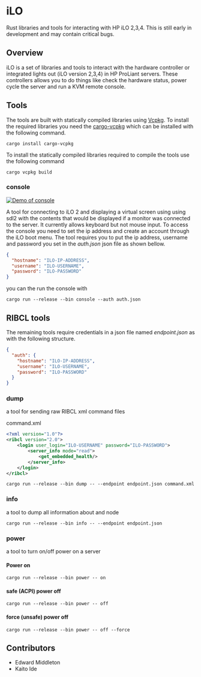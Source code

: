 # iLO

Rust libraries and tools for interacting with HP iLO 2,3,4.  This is still early in development and may contain critical bugs.

## Overview

iLO is a set of libraries and tools to interact with the hardware controller or integrated lights out
(iLO version 2,3,4) in HP ProLiant servers. These controllers allows you to do things like check the
hardware status, power cycle the server and run a KVM remote console.

## Tools

The tools are built with statically compiled libraries using [Vcpkg](https://github.com/microsoft/vpkg).  To
install the required libraries you need the [cargo-vcpkg](https://crates.io/crates/cargo-vcpkg) which can be
installed with the following command.

```
cargo install cargo-vcpkg
```

To install the statically compiled libraries required to compile the tools use the following command

```
cargo vcpkg build
```

### console

[![Demo of console](https://emiddleton.github.io/ilo-console.gif)](https://www.youtube.com/watch?v=WBbkc5Nt--s)

A tool for connecting to iLO 2 and displaying a virtual screen using using sdl2 with the contents that
would be displayed if a monitor was connected to the server.  It currently allows keyboard but not mouse
input.  To access the console you need to set the ip address and create an account through the iLO boot menu.
The tool requires you to put the ip address, username and password you set in the *auth.json* json file
as shown bellow.

```json
{
  "hostname": "ILO-IP-ADDRESS",
  "username": "ILO-USERNAME",
  "password": "ILO-PASSWORD"
}
```

you can the run the console with

```
cargo run --release --bin console --auth auth.json
```

## RIBCL tools

The remaining tools require credentials in a json file named *endpoint.json* as with the following structure.

```json
{
  "auth": {
    "hostname": "ILO-IP-ADDRESS",
    "username": "ILO-USERNAME",
    "password": "ILO-PASSWORD"
  }
}
```

### dump

a tool for sending raw RIBCL xml command files

command.xml
```xml
<?xml version="1.0"?>
<ribcl version="2.0">
    <login user_login="ILO-USERNAME" password="ILO-PASSWORD">
        <server_info mode="read">
            <get_embedded_health/>
        </server_info>
    </login>
</ribcl>
```

```
cargo run --release --bin dump -- --endpoint endpoint.json command.xml
```

### info
a tool to dump all information about and node

```
cargo run --release --bin info -- --endpoint endpoint.json
```

### power
a tool to turn on/off power on a server

#### Power on

```
cargo run --release --bin power -- on
```

#### safe (ACPI) power off

```
cargo run --release --bin power -- off
```

#### force (unsafe) power off

```
cargo run --release --bin power -- off --force
```

## Contributors

* Edward Middleton
* Kaito Ide
